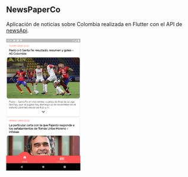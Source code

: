 ## NewsPaperCo


Aplicación de noticias sobre Colombia realizada en Flutter con el API de [newsApi](https://newsapi.org/ "newsApi").

<div >
    <img src="https://github.com/Alejandro9415/NewsPaperCo/blob/main/screenshot.png?raw=true" width="200px"</img> 
</div>

